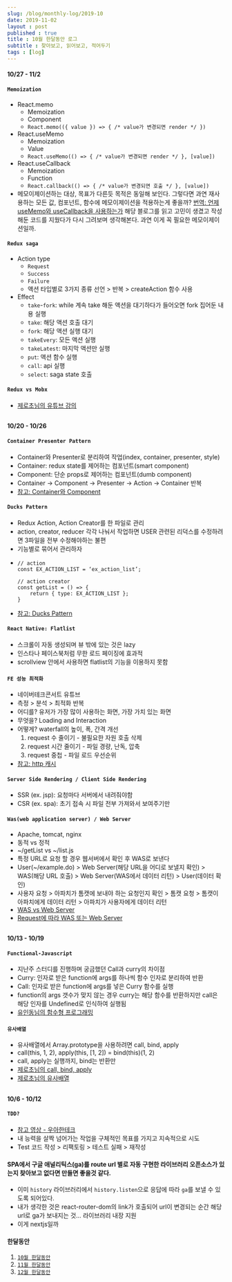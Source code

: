 ```yaml
---
slug: /blog/monthly-log/2019-10
date: 2019-11-02
layout : post
published : true
title : 10월 한달동안 로그
subtitle : 찾아보고, 읽어보고, 적어두기
tags : [log]
---
```


#### 10/27 - 11/2
#### `Memoization`
  * React.memo
    * Memoization
    * Component
    * `React.memo(({ value }) => { /* value가 변경되면 render */ })`
  * React.useMemo
    * Memoization
    * Value
    * `React.useMemo(() => { /* value가 변경되면 render */ }, [value])`
  * React.useCallback
    * Memoization
    * Function
    * `React.callback(() => { /* value가 변경되면 호출 */ }, [value])`
  * 메모이제이션하는 대상, 목표가 다른듯 목적은 동일해 보인다. 그렇다면 과연 재사용하는 모든 값, 컴포넌트, 함수에 메모이제이션을 적용하는게 좋을까? [번역: 언제 useMemo와 useCallback을 사용하는가](https://rinae.dev/posts/review-when-to-usememo-and-usecallback) 해당 블로그를 읽고 고민이 생겼고 작성해둔 코드를 지웠다가 다시 그려보며 생각해본다. 과연 이게 꼭 필요한 메모이제이션일까.

#### `Redux saga`
  * Action type
    * `Request`
    * `Success`
    * `Failure`
    * 액션 타입별로 3가지 종류 선언 > 반복 > createAction 함수 사용
  * Effect
    * `take`-`fork`: while 계속 take 해둔 액션을 대기하다가 들어오면 fork 집어둔 내용 실행
    * `take`: 해당 액션 호출 대기
    * `fork`: 해당 액션 실행 대기
    * `takeEvery`: 모든 액션 실행
    * `takeLatest`: 마지막 액션만 실행
    * `put`: 액션 함수 실행
    * `call`: api 실행
    * `select`: saga state 호출
  
#### `Redux vs Mobx`
  * [제로초님의 유튜브 강의](https://www.youtube.com/watch?v=sBda75wojt4&list=PLcqDmjxt30Rv-M6nWVS6xRABBYpjYyt-O&index=1)
  
## 
#### 10/20 - 10/26
#### `Container Presenter Pattern`
  * Container와 Presenter로 분리하여 작업(index, container, presenter, style)
  * Container: redux state를 제어하는 컴포넌트(smart component)
  * Component: 단순 props로 제어하는 컴포넌트(dumb component)
  * Container -> Component -> Presenter -> Action -> Container 반복
  * [참고: Container와 Component](https://www.zerocho.com/category/React/post/57e1428c11a9b10015e803aa)
  
#### `Ducks Pattern`
  * Redux Action, Action Creator를 한 파일로 관리
  * action, creator, reducer 각각 나눠서 작업하면 USER 관련된 리덕스를 수정하려면 3파일을 전부 수정해야하는 불편
  * 기능별로 묶어서 관리하자
  * ```
    // action
    const EX_ACTION_LIST = ‘ex_action_list’;

    // action creator
    const getList = () => {
        return { type: EX_ACTION_LIST };
    }
    ```
  * [참고: Ducks Pattern](http://guswnsxodlf.github.io/redux-ducks-pattern)
  
#### `React Native: Flatlist`
  * 스크롤이 자동 생성되며 뷰 밖에 있는 것은 lazy
  * 인스타나 페이스북처럼 무한 로드 페이징에 효과적
  * scrollview 안에서 사용하면 flatlist의 기능을 이용하지 못함
  
#### `FE 성능 최적화`
  * 네이버테크콘서트 유튜브
  * 측정 > 분석 > 최적화 반복
  * 어디를? 유저가 가장 많이 사용하는 화면, 가장 가치 있는 화면
  * 무엇을? Loading and Interaction
  * 어떻게? waterfall의 높이, 폭, 간격 개선
      1. request 수 줄이기 - 불필요한 자원 호출 삭제
      2. request 시간 줄이기 - 파일 경량, 난독, 압축
      3. request 중첩 - 파일 로드 우선순위
  * [참고: http 캐시](https://medium.com/@bbirec/http-%EC%BA%90%EC%89%AC%EB%A1%9C-api-%EC%86%8D%EB%8F%84-%EC%98%AC%EB%A6%AC%EA%B8%B0-2effb1bfab12)
  
#### `Server Side Rendering / Client Side Rendering`
  * SSR (ex. jsp): 요청마다 서버에서 내려줘야함
  * CSR (ex. spa): 초기 접속 시 파일 전부 가져와서 보여주기만
  
#### `Was(web application server) / Web Server`
  * Apache, tomcat, nginx
  * 동적 vs 정적
  * ~/getList vs ~/list.js
  * 특정 URL로 요청 할 경우 웹서버에서 확인 후 WAS로 보낸다
  * User(~/example.do) > Web Server(해당 URL을 어디로 보낼지 확인) > WAS(해당 URL 호출) > Web Server(WAS에서 데이터 리턴) > User(데이터 확인)
  * 사용자 요청 > 아파치가 톰캣에 보내야 하는 요청인지 확인 > 톰캣 요청 > 톰캣이 아파치에게 데이터 리턴 > 아파치가 사용자에게 데이터 리턴
  * [WAS vs Web Server](https://gmlwjd9405.github.io/2018/10/27/webserver-vs-was.html)
  * [Request에 따라 WAS 또는 Web Server](https://www.ntu.edu.sg/home/ehchua/programming/howto/ApachePlusTomcat_HowTo.html)
  
## 
#### 10/13 - 10/19
#### `Functional-Javascript`
  * 지난주 스터디를 진행하며 궁금했던 Call과 curry의 차이점
  * Curry: 인자로 받은 function에 args를 하나씩 함수 인자로 분리하여 반환
  * Call: 인자로 받은 function에 args를 넣은 Curry 함수를 실행
  * function의 args 갯수가 맞지 않는 경우 curry는 해당 함수를 반환하지만 call은 해당 인자를 Undefined로 인식하여 실행됨
  * [유인동님의 함수형 프로그래밍](https://github.com/Functional-JavaScript/FunctionalES)
  
#### `유사배열`
  * 유사배열에서 Array.prototype을 사용하려면 call, bind, apply
  * call(this, 1, 2), apply(this, [1, 2]) = bind(this)(1, 2)
  * call, apply는 실행까지, bind는 반환만
  * [제로초님의 call, bind, apply](https://www.zerocho.com/category/JavaScript/post/57433645a48729787807c3fd)
  * [제로초님의 유사배열](https://www.zerocho.com/category/JavaScript/post/5af6f9e707d77a001bb579d2)
  
## 
#### 10/6 - 10/12
#### `TDD?`
  * [참고 영상 - 우아한테크](https://youtu.be/bIeqAlmNRrA)
  * 내 능력을 살짝 넘어가는 작업을 구체적인 목표를 가지고 지속적으로 시도
  * Test 코드 작성 > 리팩토링 > 테스트 실패 > 재작성
  
#### SPA에서 구글 애널리틱스(ga)를 route url 별로 자동 구현한 라이브러리 오픈소스가 있는지 찾아보고 없다면 만들면 좋을것 같다.
  * 이미 `history` 라이브러리에서 `history.listen`으로 응답에 따라 `ga`를 보낼 수 있도록 되어있다.
  * 내가 생각한 것은 react-router-dom의 link가 호출되어 url이 변경되는 순간 해당 url로 ga가 보내지는 것… 라이브러리 내장 지원
  * 이게 nextjs일까
  
#### 한달동안
1. [`10월 한달동안`](https://jiggag.github.io/10%EC%9B%94-%ED%95%9C%EB%8B%AC%EB%8F%99%EC%95%88/)
2. [`11월 한달동안`](https://jiggag.github.io/11%EC%9B%94-%ED%95%9C%EB%8B%AC%EB%8F%99%EC%95%88/)
3. [`12월 한달동안`](https://jiggag.github.io/12%EC%9B%94-%ED%95%9C%EB%8B%AC%EB%8F%99%EC%95%88/)